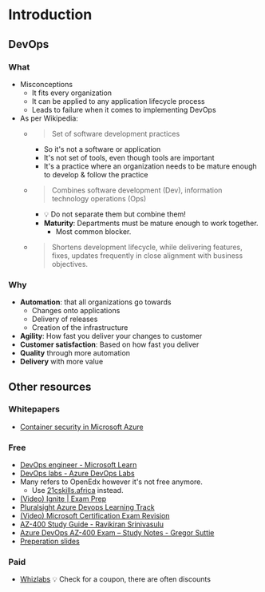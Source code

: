 # Introduction

## DevOps

### What

- Misconceptions
  - It fits every organization
  - It can be applied to any application lifecycle process
  - Leads to failure when it comes to implementing DevOps
- As per Wikipedia:
  - > Set of software development practices
    - So it's not a software or application
    - It's not set of tools, even though tools are important
    - It's a practice where an organization needs to be mature enough to develop & follow the practice
  - > Combines software development (Dev), information technology operations (Ops)
    - 💡 Do not separate them but combine them!
    - **Maturity**: Departments must be mature enough to work together.
      - Most common blocker.
  - > Shortens development lifecycle, while delivering features, fixes, updates frequently in close alignment with business objectives.

### Why

- **Automation**: that all organizations go towards
  - Changes onto applications
  - Delivery of releases
  - Creation of the infrastructure
- **Agility**: How fast you deliver your changes to customer
- **Customer satisfaction**: Based on how fast you deliver
- **Quality** through more automation
- **Delivery** with more value

## Other resources

### Whitepapers

- [Container security in Microsoft Azure](https://azure.microsoft.com/en-us/resources/container-security-in-microsoft-azure/en-us/)

### Free

- [DevOps engineer - Microsoft Learn](https://docs.microsoft.com/en-us/learn/browse/?products=azure&resource_type=learning%20path&roles=devops-engineer)
- [DevOps labs - Azure DevOps Labs](https://azuredevopslabs.com/)
- Many refers to OpenEdx however it's not free anymore.
  - Use [21cskills.africa](https://learn.21cskills.africa/dashboard) instead.
- [(Video) Ignite | Exam Prep](https://www.youtube.com/watch?v=7YBmBxE7ZMA)
- [Pluralsight Azure Devops Learning Track](https://www.pluralsight.com/role-iq/microsoft-azure-devops-engineer)
- [(Video) Microsoft Certification Exam Revision](https://www.youtube.com/watch?v=t6Xprv93844)
- [AZ-400 Study Guide - Ravikiran Srinivasulu](https://ravikirans.com/az-400-azure-exam-study-guide/)
- [Azure DevOps AZ-400 Exam – Study Notes - Gregor Suttie](https://gregorsuttie.com/2018/10/27/azure-devops-az-400-exam-study-notes/)
- [Preperation slides](https://stanislas.io/2019/07/26/preparation-guide-for-microsoft-az-400-microsoft-azure-devops-solutions-certification/)

### Paid

- [Whizlabs](https://www.whizlabs.com/learn/course/microsoft-azure-az-400/) 💡 Check for a coupon, there are often discounts
